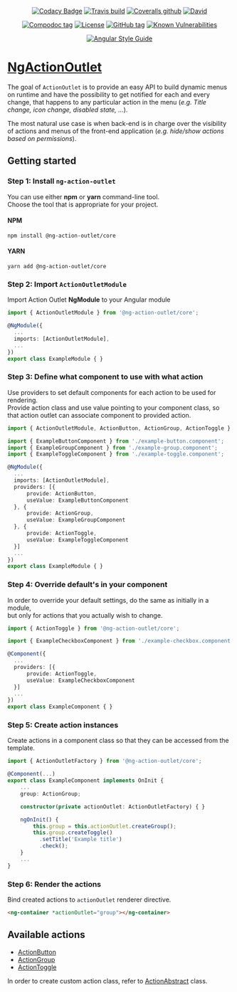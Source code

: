 <center>

[![Codacy Badge](https://api.codacy.com/project/badge/Grade/f495c18616434c3ca2fafe26f89a818f)](https://app.codacy.com/app/klemenoslaj/ng-action-outlet?utm_source=github.com&utm_medium=referral&utm_content=klemenoslaj/ng-action-outlet&utm_campaign=Badge_Grade_Settings)
[![Travis build](https://img.shields.io/travis/klemenoslaj/ng-action-outlet/master.svg)](https://travis-ci.org/klemenoslaj/ng-action-outlet)
[![Coveralls github](https://img.shields.io/coveralls/klemenoslaj/ng-action-outlet/master.svg)](https://coveralls.io/github/klemenoslaj/ng-action-outlet?branch=master)
[![David](https://img.shields.io/david/klemenoslaj/ng-action-outlet/master.svg)](https://david-dm.org/klemenoslaj/ng-action-outlet)

[![Compodoc tag](./docs/images/coverage-badge.svg)](https://klemenoslaj.github.io/ng-action-outlet/coverage.html)
[![License](https://img.shields.io/npm/l/@ng-action-outlet/core.svg)](https://github.com/klemenoslaj/ng-action-outlet/blob/master/LICENSE)
[![GitHub tag](https://img.shields.io/github/tag/klemenoslaj/ng-action-outlet.svg)](https://github.com/klemenoslaj/ng-action-outlet/releases)
[![Known Vulnerabilities](https://snyk.io/test/github/klemenoslaj/ng-action-outlet/badge.svg?targetFile=package.json)](https://snyk.io/test/github/klemenoslaj/ng-action-outlet?targetFile=package.json)

[![Angular Style Guide](https://mgechev.github.io/angular2-style-guide/images/badge.svg)](https://angular.io/styleguide)

</center>

# [NgActionOutlet](https://klemenoslaj.github.io/ng-action-outlet/)

The goal of `ActionOutlet` is to provide an easy API to build dynamic menus on runtime and have the possibility to get notified for each and every change, that happens to any particular action in the menu (_e.g. Title change, icon change, disabled state, ..._).

The most natural use case is when back-end is in charge over the visibility of actions and menus of the front-end application (_e.g. hide/show actions based on permissions_).

## Getting started

### Step 1: Install `ng-action-outlet`

You can use either **npm** or **yarn** command-line tool.  
Choose the tool that is appropriate for your project.

#### NPM

`npm install @ng-action-outlet/core`

#### YARN

`yarn add @ng-action-outlet/core`

### Step 2: Import `ActionOutletModule`

Import Action Outlet **NgModule** to your Angular module

```typescript
import { ActionOutletModule } from '@ng-action-outlet/core';

@NgModule({
  ...
  imports: [ActionOutletModule],
  ...
})
export class ExampleModule { }
```

### Step 3: Define what component to use with what action

Use providers to set default components for each action to be used for rendering.  
Provide action class and use value pointing to your component class,
so that action outlet can associate component to provided action.

```typescript
import { ActionOutletModule, ActionButton, ActionGroup, ActionToggle } from '@ng-action-outlet/core';

import { ExampleButtonComponent } from './example-button.component';
import { ExampleGroupComponent } from './example-group.component';
import { ExampleToggleComponent } from './example-toggle.component';

@NgModule({
  ...
  imports: [ActionOutletModule],
  providers: [{
      provide: ActionButton,
      useValue: ExampleButtonComponent
  }, {
      provide: ActionGroup,
      useValue: ExampleGroupComponent
  }, {
      provide: ActionToggle,
      useValue: ExampleToggleComponent
  }]
  ...
})
export class ExampleModule { }
```

### Step 4: Override default's in your component

In order to override your default settings, do the same as initially in a module,  
but only for actions that you actually wish to change.

```typescript
import { ActionToggle } from '@ng-action-outlet/core';

import { ExampleCheckboxComponent } from './example-checkbox.component';

@Component({
  ...
  providers: [{
      provide: ActionToggle,
      useValue: ExampleCheckboxComponent
  }]
  ...
})
export class ExampleComponent { }
```

### Step 5: Create action instances

Create actions in a component class so that they can be accessed from the template.

```typescript
import { ActionOutletFactory } from '@ng-action-outlet/core';

@Component(...)
export class ExampleComponent implements OnInit {
    ...
    group: ActionGroup;

    constructor(private actionOutlet: ActionOutletFactory) { }

    ngOnInit() {
        this.group = this.actionOutlet.createGroup();
        this.group.createToggle()
          .setTitle('Example title')
          .check();
    }
    ...
}
```

### Step 6: Render the actions

Bind created actions to `actionOutlet` renderer directive.

```html
<ng-container *actionOutlet="group"></ng-container>
```

## Available actions

-   [ActionButton](https://klemenoslaj.github.io/ng-action-outlet/classes/ActionButton.html)
-   [ActionGroup](https://klemenoslaj.github.io/ng-action-outlet/classes/ActionGroup.html)
-   [ActionToggle](https://klemenoslaj.github.io/ng-action-outlet/classes/ActionToggle.html)

In order to create custom action class, refer to [ActionAbstract](./classes/ActionAbstract.html) class.
